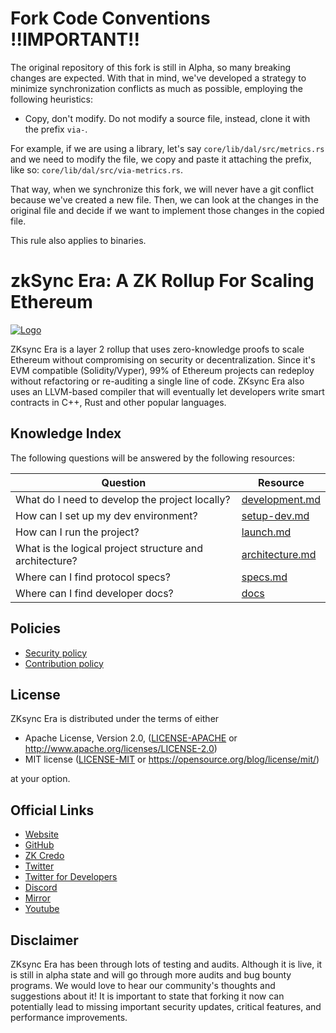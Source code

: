 # Fork Code Conventions !!IMPORTANT!!

The original repository of this fork is still in Alpha, so many breaking changes are expected. With that in mind, we've
developed a strategy to minimize synchronization conflicts as much as possible, employing the following heuristics:

- Copy, don't modify. Do not modify a source file, instead, clone it with the prefix `via-`.

For example, if we are using a library, let's say `core/lib/dal/src/metrics.rs` and we need to modify the file, we copy
and paste it attaching the prefix, like so: `core/lib/dal/src/via-metrics.rs`.

That way, when we synchronize this fork, we will never have a git conflict because we've created a new file. Then, we
can look at the changes in the original file and decide if we want to implement those changes in the copied file.

This rule also applies to binaries.

# zkSync Era: A ZK Rollup For Scaling Ethereum

[![Logo](eraLogo.png)](https://zksync.io/)

ZKsync Era is a layer 2 rollup that uses zero-knowledge proofs to scale Ethereum without compromising on security or
decentralization. Since it's EVM compatible (Solidity/Vyper), 99% of Ethereum projects can redeploy without refactoring
or re-auditing a single line of code. ZKsync Era also uses an LLVM-based compiler that will eventually let developers
write smart contracts in C++, Rust and other popular languages.

## Knowledge Index

The following questions will be answered by the following resources:

| Question                                                | Resource                                       |
| ------------------------------------------------------- | ---------------------------------------------- |
| What do I need to develop the project locally?          | [development.md](docs/guides/development.md)   |
| How can I set up my dev environment?                    | [setup-dev.md](docs/guides/setup-dev.md)       |
| How can I run the project?                              | [launch.md](docs/guides/launch.md)             |
| What is the logical project structure and architecture? | [architecture.md](docs/guides/architecture.md) |
| Where can I find protocol specs?                        | [specs.md](docs/specs/README.md)               |
| Where can I find developer docs?                        | [docs](https://docs.zksync.io)                 |

## Policies

- [Security policy](SECURITY.md)
- [Contribution policy](CONTRIBUTING.md)

## License

ZKsync Era is distributed under the terms of either

- Apache License, Version 2.0, ([LICENSE-APACHE](LICENSE-APACHE) or <http://www.apache.org/licenses/LICENSE-2.0>)
- MIT license ([LICENSE-MIT](LICENSE-MIT) or <https://opensource.org/blog/license/mit/>)

at your option.

## Official Links

- [Website](https://zksync.io/)
- [GitHub](https://github.com/matter-labs)
- [ZK Credo](https://github.com/zksync/credo)
- [Twitter](https://twitter.com/zksync)
- [Twitter for Developers](https://twitter.com/zkSyncDevs)
- [Discord](https://join.zksync.dev/)
- [Mirror](https://zksync.mirror.xyz/)
- [Youtube](https://www.youtube.com/@zkSync-era)

## Disclaimer

ZKsync Era has been through lots of testing and audits. Although it is live, it is still in alpha state and will go
through more audits and bug bounty programs. We would love to hear our community's thoughts and suggestions about it! It
is important to state that forking it now can potentially lead to missing important security updates, critical features,
and performance improvements.
